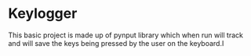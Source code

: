# Keylogger
This basic project is made up of pynput library which when run will track and will save the keys being pressed by the user on the keyboard.I
